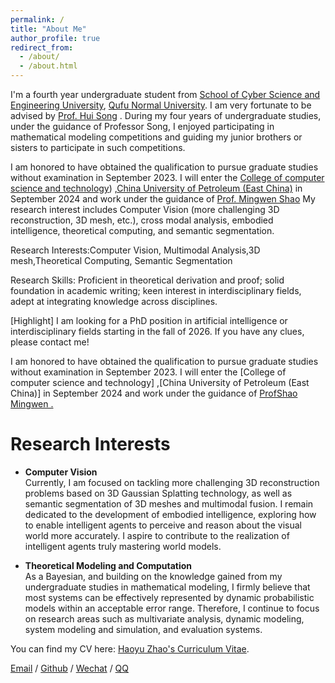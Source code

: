 ```yaml
---
permalink: /
title: "About Me"
author_profile: true
redirect_from: 
  - /about/
  - /about.html
---
```


I'm a fourth year undergraduate student from [School of Cyber Science and Engineering University](https://cyber.qfnu.edu.cn/index.htm), [Qufu Normal University](https://www.qfnu.edu.cn/). I am very fortunate to be advised by [Prof. Hui Song](https://cyber.qfnu.edu.cn/info/1239/2571.htm) . During my four years of undergraduate studies, under the guidance of Professor Song, I enjoyed participating in mathematical modeling competitions and guiding my junior brothers or sisters to participate in such competitions.

I am honored to have obtained the qualification to pursue graduate studies without examination in September 2023.  I will enter the [College of computer science and technology](https://computer.upc.edu.cn/)) ,[China University of Petroleum (East China)](https://www.upc.edu.cn/) in September 2024 and work under the guidance of [Prof. Mingwen Shao](https://computer.upc.edu.cn/2017/0313/c6287a103909/page.htm)  My research interest includes Computer Vision (more challenging 3D reconstruction, 3D mesh, etc.), cross modal analysis, embodied intelligence, theoretical computing, and semantic segmentation.

Research Interests:Computer Vision, Multimodal Analysis,3D mesh,Theoretical Computing, Semantic Segmentation

Research Skills: Proficient in theoretical derivation and proof; solid foundation in academic writing; keen interest in interdisciplinary fields, adept at integrating knowledge across disciplines.

[Highlight] I am looking for a PhD position in artificial intelligence or interdisciplinary fields starting in the fall of 2026. If you have any clues, please contact me!

I am honored to have obtained the qualification to pursue graduate studies without examination in September 2023. I will enter the [College of computer science and technology] ,[China University of Petroleum (East China)] in September 2024 and work under the guidance of [ProfShao Mingwen . ](https://computer.upc.edu.cn/2017/0313/c6287a103909/page.htm)
# Research Interests

* **Computer Vision**  
Currently, I am focused on tackling more challenging 3D reconstruction problems based on 3D Gaussian Splatting technology, as well as semantic segmentation of 3D meshes and multimodal fusion. I remain dedicated to the development of embodied intelligence, exploring how to enable intelligent agents to perceive and reason about the visual world more accurately. I aspire to contribute to the realization of intelligent agents truly mastering world models.

* **Theoretical Modeling and Computation**  
As a Bayesian, and building on the knowledge gained from my undergraduate studies in mathematical modeling, I firmly believe that most systems can be effectively represented by dynamic probabilistic models within an acceptable error range. Therefore, I continue to focus on research areas such as multivariate analysis, dynamic modeling, system modeling and simulation, and evaluation systems.


You can find my CV here: [Haoyu Zhao's Curriculum Vitae](../assets/Curriculum_Vitae.pdf).

[Email](haoyuzhao1.732@gmail.com) / [Github](https://github.com/triumph31415)  /  [Wechat](../images/Wechat.jpg)   /  [QQ](../images/QQ.jpg)


